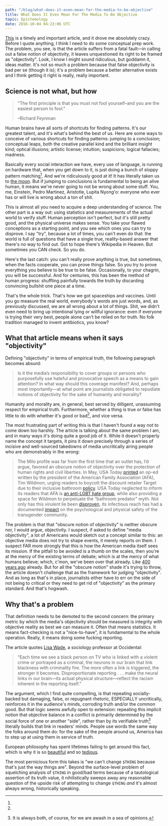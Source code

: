 ```yaml
---
path: "/blag/what-does-it-even-mean-for-the-media-to-be-objective"
title: What Does It Even Mean For The Media To Be Objective
topic: Epistemology
date: 2016-10-04 04:23:06 UTC
---
```


[This](http://www.theestablishment.co/2016/09/29/the-dangerous-myth-of-media-objectivity/)
is a timely and important article, and it drove me absolutely crazy. Before I
quote anything, I think I need to do some conceptual prep work. The problem, you
see, is that the article suffers from a fatal fault—in calling out a false
notion of objectivity, it leaves unquestioned its right to be framed as
"objectivity". Look, I know I might sound ridiculous, but goddamn it, ideas
matter. It's not so much a problem because that false objectivity is bad per se
(though it is); it's a problem because a better alternative exists and I think
getting it right is really, really important.

## Science is not what, but how

> "The first principle is that you must not fool yourself–and you are the easiest person
> to fool."
>
> –Richard Feynman

Human brains have all sorts of shortcuts for finding patterns. It's our greatest talent,
and it's what's behind the best of us. Here are some ways to conceive of various shortcuts
for finding patterns: jumping to a conclusion; conceptual leaps, both the creative
parallel kind and the brilliant insight kind; optical illusions; artistic license;
intuition; suspicions; logical fallacies; madness.

Basically every social interaction we have, every use of language, is running on hardware
that, when you get down to it, is just doing a bunch of sloppy pattern matching[^1]. And
we're ridiculously good at it! It has literally taken us to [the
moon](http://joshworth.com/dev/pixelspace/pixelspace_solarsystem.html). But if jumping to
conclusions is fundamental to being an alive human, it means we're never going to not be
wrong about some stuff. You, me, Einstein, Pedro Martinez, Aristotle, Lupita Nyong'o:
everyone who ever has or will live is wrong about a ton of shit.

This is almost all you need to acquire a deep understanding of science. The other part is
a way out: using statistics and measurements of the actual world to verify
stuff. Human perception isn't perfect, but it's still pretty good, and the
physical universe makes sense. You take your flawed conceptions as a starting
point, and you see which ones you can try to disprove. I say "try", because a
lot of times, you can't even do that: the world is full of questions that have
a single true, reality-based answer that there's no way to find out. Got to
hope there's Wikipedia in Heaven. But sometimes you CAN check. So you do.

Here's the last catch: you can't really prove anything is true, but sometimes, when the
facts cooperate, you can prove things false. So you try to prove everything you believe to
be true to be false. Occasionally, to your chagrin, you will be successful. And for
centuries, this has been the method of human progress: shuffling painfully towards the
truth by discarding convincing bullshit one piece at a time.

That's the whole trick. That's how we got spaceships and vaccines. Until you go measure
the real world, everybody's words are just words, and, as previously discussed, we are all
wrong about a lot of things. Shit, we didn't even need to bring up intentional lying or
willful ignorance: even if everyone is trying their very best, people alone can't be
relied on for truth. No folk tradition managed to invent antibiotics, you know?

## What that article means when it says "objectivity"

Defining "objectivity" in terms of empirical truth, the following paragraph
becomes absurd:

> Is it the media’s responsibility to cover groups or persons who purposefully use hateful
> and provocative speech as a means to gain attention? In what way should this coverage
> manifest? And, perhaps most importantly—at what point are journalists obligated to
> repudiate notions of objectivity for the sake of humanity and morality?

Humanity and morality are, in general, best served by dilligent, unassuming
respect for empirical truth. Furthermore, whether a thing is true or false has
little to do with whether it's good or bad[^2], and vice versa.

The most frustrating part of writing this is that I haven't found a way not to
come down too harshly. The article is talking about the same problem I am, and
in many ways it's doing quite a good job of it. While it doesn't properly name
the concept it targets, it pins it down precisely through a series of incisive
and well-sourced takedowns of media uncritically airing people who are
demonstrably in the wrong:

> The Milo profile was far from the first time that an outlet has, I’d argue, favored an
> obscure notion of objectivity over the protection of human rights and civil liberties. In
> May, USA Today [printed](http://www.usatoday.com/story/opinion/2016/05/02/boycott-target-american-family-association-editorials-debates/83848878/) an op-ed written by the president of the American Family
> Association (AFA), Tim Wildmon, urging readers to boycott the discount retailer Target due
> to their inclusive bathroom [policy](https://corporate.target.com/article/2016/04/target-stands-inclusivity#sf45842864).
> USA Today neglected to inform its readers that AFA is
> [an anti-LGBT hate group](https://www.splcenter.org/fighting-hate/extremist-files/group/american-family-association), while also providing a space for Wildmon to perpetuate the
> “bathroom predator” myth. Not only has this virulent lie been [disproven](http://mediamatters.org/research/2016/05/05/comprehensive-guide-debunked-bathroom-predator-myth/210200), its infectious
> reach has had a documented [impact](http://www.advocate.com/transgender/2016/7/13/survey-shows-how-trans-bathroom-predator-myth-hurts-real-people) on the psychological and physical safety of the
> transgender community.

The problem is that that "obscure notion of objectivity" is neither obscure nor,
I would argue, objectivity. I suspect, if asked to define "media objectivity", a
lot of Americans would sketch out a concept similar to this: an objective media
does not try to shape events, it merely reports on them. I suspect FAR more
strongly that this is how the American media itself sees its mission. If the
pitfall to be avoided is a thumb on the scales, then you're at the mercy of the
existing terms of debate; which is at the mercy of what humans believe; which,
c'mon, we've been over that already. Like [400 years
ago](https://www.gutenberg.org/files/5500/5500-h/5500-h.htm) already. But for
all the "obscure notion" shade it's trying to throw, the article doesn't
challenge that as the framework for judging "objectivity". And as long as that's
in place, journalists either have to err on the side of not being to critical or
they need to get rid of "objectivity" as the primary standard. And that's
hogwash.

## Why that's a problem

That definition needs to be demoted to the second concern: the primary metric by which the
media's objectivity should be measured is integrity with objective reality as best we can
measure it. Often that means statistics. It means fact-checking is not a "nice-to-have",
it is fundamental to the whole operation. Really, it means doing some fucking reporting.

The article quotes [Lisa
Wade](https://thesocietypages.org/socimages/2015/04/09/racial-bias-and-media-coverage-of-violent-crime/),
a sociology professor at Occidental:

> “Each time we see a black person on TV who is linked with a violent crime or portrayed
> as a criminal, the neurons in our brain that link blackness with criminality fire. The
> more often a link is triggered, the stronger it becomes. Disproportionate reporting . . .
> make the neural links in our brain—its actual physical structure—reflect the racism
> inherent in the reporting itself.”

The argument, which I find quite compelling, is that repeating socially-backed but
damaging, false, or repugnant rhetoric, ESPECIALLY uncritically, reinforces it in the
audience's minds, corroding truth and/or the common good. But that logic seems awfully
open to extension: repeating this implicit notion that objective balance in a conflict is
primarily determined by the social force of one or another "side", rather than by its
verifiable truth[^3] literally builds that link in
readers' minds. People use words the same way the folks around them do: for the sake of
the people around us, America has to step up at using them in service of truth.

[^1]:

  European philosophy has spent lifetimes failing to get around this fact,
  which is why it is so [beautiful](http://www.fullbooks.com/The-Ethics.html)
  and so
  [tedious](https://tractatus-online.appspot.com/Tractatus/jonathan/index.html).

[^2]:

  The most pernicious form this takes is "we can't change `$THING` because
  that's just the way things are". Beyond the surface-level problem of
  squelching analysis of `$THING` in good/bad terms because of a tautological
  assertion of its truth value, it nihilistically sweeps away any reasonable
  question of the upside risk of attempting to change `$THING` _and_ it's
  almost always wrong, historically speaking.

[^3]: It is always both, of course, for we are awash in a sea of opinions.
